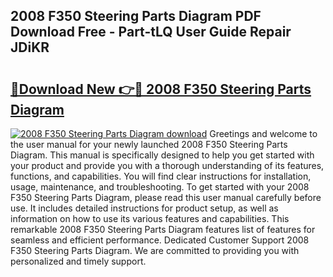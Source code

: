 ## 2008 F350 Steering Parts Diagram PDF Download Free - Part-tLQ User Guide Repair JDiKR

# <h2><a href="http://dfoxi0.blite.top/?on=2008+F350+Steering+Parts+Diagram">🔗Download New 👉🔴 2008 F350 Steering Parts Diagram</a></h2>

[![2008 F350 Steering Parts Diagram download](https://i.imgur.com/lujVjoI.png)](http://dfoxi0.blite.top/?on=2008+F350+Steering+Parts+Diagram)
Greetings and welcome to the user manual for your newly launched 2008 F350 Steering Parts Diagram. This manual is specifically designed to help you get started with your product and provide you with a thorough understanding of its features, functions, and capabilities. You will find clear instructions for installation, usage, maintenance, and troubleshooting. To get started with your 2008 F350 Steering Parts Diagram, please read this user manual carefully before use. It includes detailed instructions for product setup, as well as information on how to use its various features and capabilities. This remarkable 2008 F350 Steering Parts Diagram features list of features for seamless and efficient performance. Dedicated Customer Support 2008 F350 Steering Parts Diagram. We are committed to providing you with personalized and timely support.
